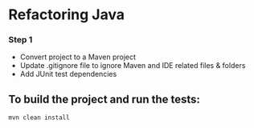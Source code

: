# Refactoring Java

### Step 1
- Convert project to a Maven project
- Update .gitignore file to ignore Maven and IDE related files & folders
- Add JUnit test dependencies

## To build the project and run the tests:

```
mvn clean install
```
